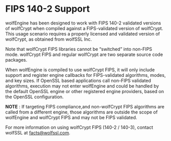 # FIPS 140-2 Support

wolfEngine has been designed to work with FIPS 140-2 validated versions of wolfCrypt when compiled against a FIPS-validated version of wolfCrypt. This usage scenario requires a properly licensed and validated version of wolfCrypt, as obtained from wolfSSL Inc.

Note that wolfCrypt FIPS libraries cannot be “switched” into non-FIPS mode. wolfCrypt FIPS and regular wolfCrypt are two separate source code packages.

When wolfEngine is compiled to use wolfCrypt FIPS, it will only include support and register engine callbacks for FIPS-validated algorithms, modes, and key sizes. If OpenSSL based applications call non-FIPS validated algorithms, execution may not enter wolfEngine and could be handled by the default OpenSSL engine or other registered engine providers, based on the OpenSSL configuration. 

**NOTE** : If targeting FIPS compliance,and non-wolfCrypt FIPS algorithms are called from a different engine, those algorithms are outside the scope of
wolfEngine and wolfCrypt FIPS and may not be FIPS validated.

For more information on using wolfCrypt FIPS (140-2 / 140-3), contact wolfSSL at facts@wolfssl.com.
